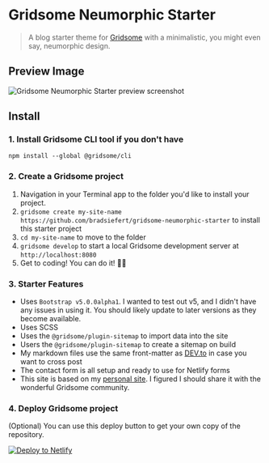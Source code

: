 # Gridsome Neumorphic Starter

> A blog starter theme for [Gridsome](https://gridsome.org) with a minimalistic, you might even say, neumorphic design. 

## Preview Image

![Gridsome Neumorphic Starter preview screenshot](https://i.imgur.com/AwSsAug.png)

## Install
### 1. Install Gridsome CLI tool if you don't have
`npm install --global @gridsome/cli`

### 2. Create a Gridsome project
1. Navigation in your Terminal app to the folder you'd like to install your project. 
2. `gridsome create my-site-name https://github.com/bradsiefert/gridsome-neumorphic-starter` to install this starter project
3. `cd my-site-name` to move to the folder
4. `gridsome develop` to start a local Gridsome development server at `http://localhost:8080`
5. Get to coding! You can do it! 🙌🎉

### 3. Starter Features
- Uses `Bootstrap v5.0.0alpha1`. I wanted to test out v5, and I didn't have any issues in using it. You should likely update to later versions as they become available. 
- Uses SCSS
- Uses the `@gridsome/plugin-sitemap` to import data into the site
- Users the `@gridsome/plugin-sitemap` to create a sitemap on build
- My markdown files use the same front-matter as [DEV.to](https://dev.to) in case you want to cross post
- The contact form is all setup and ready to use for Netlify forms
- This site is based on my [personal site](https://bradsiefert.com). I figured I should share it with the wonderful Gridsome community.

<!-- Markdown snippet -->
### 4. Deploy Gridsome project
(Optional) You can use this deploy button to get your own copy of the repository.

[![Deploy to Netlify](https://www.netlify.com/img/deploy/button.svg)](https://app.netlify.com/start/deploy?repository=https://github.com/bradsiefert/gridsome-neumorphic-starter)
